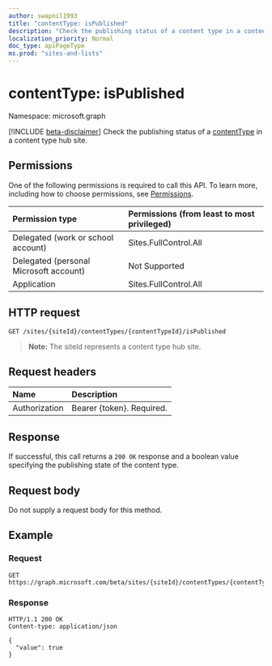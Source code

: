 ```yaml
---
author: swapnil1993
title: "contentType: isPublished"
description: "Check the publishing status of a content type in a content type hub site."
localization_priority: Normal
doc_type: apiPageType
ms.prod: "sites-and-lists"
---
```


# contentType: isPublished
Namespace: microsoft.graph

[!INCLUDE [beta-disclaimer](../../includes/beta-disclaimer.md)]
Check the publishing status of a [contentType][] in a content type hub site.

## Permissions

One of the following permissions is required to call this API. To learn more, including how to choose permissions, see [Permissions](/graph/permissions-reference).

|Permission type      | Permissions (from least to most privileged)              |
|:--------------------|:---------------------------------------------------------|
|Delegated (work or school account) | Sites.FullControl.All    |
|Delegated (personal Microsoft account) | Not Supported   |
|Application | Sites.FullControl.All |

## HTTP request

<!-- { "blockType": "ignored" } -->

```http
GET /sites/{siteId}/contentTypes/{contentTypeId}/isPublished
```
>**Note:** The siteId represents a content type hub site.

## Request headers
|Name|Description|
|:---|:---|
|Authorization|Bearer {token}. Required.|

## Response
If successful, this call returns a `200 OK` response and a boolean value specifying the publishing state of the content type.

## Request body
Do not supply a request body for this method.

## Example

### Request
<!-- {
  "blockType": "request",
  "name": "contenttype_ispublished"
}
-->
```http
GET https://graph.microsoft.com/beta/sites/{siteId}/contentTypes/{contentTypeId}/isPublished
```
### Response
<!-- {
  "blockType": "response",
  "truncated": true,
  "@odata.type": "string"
}
-->

```http
HTTP/1.1 200 OK
Content-type: application/json

{
  "value": true 
}
```

[contentType]: ../resources/contentType.md
